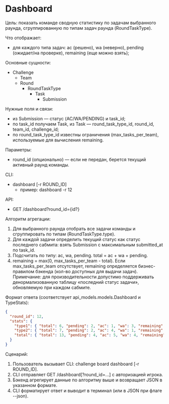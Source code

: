 # Dashboard

Цель: показать команде сводную статистику по задачам выбранного раунда, сгруппированную по типам задач раунда (RoundTaskType).

Что отображает:
- для каждого типа задач: ac (решено), wa (неверно), pending (ожидает/на проверке), remaining (еще можно взять);


Основные сущности:
- Challenge
  - Team
  - Round
    - RoundTaskType
      - Task
        - Submission

Нужные поля и связи:
- из Submission — статус (AC/WA/PENDING) и task_id;
- по task_id получаем Task, из Task — round_task_type_id, round_id, team_id, challenge_id;
- по round_task_type_id известны ограничения (max_tasks_per_team), используемые для вычисления remaining.

Параметры:
- round_id (опционально) — если не передан, берется текущий активный раунд команды.

CLI:
- dashboard [-r ROUND_ID] 
  - пример: dashboard -r 12


API:
- GET /dashboard?round_id={id?}

Алгоритм агрегации:
1. Для выбранного раунда отобрать все задачи команды и сгруппировать по типам (RoundTaskType.type).
2. Для каждой задачи определить текущий статус как статус последнего сабмита: взять Submission с максимальным submitted_at по task_id.
3. Подсчитать по типу: ac, wa, pending. total = ac + wa + pending.
4. remaining = max(0, max_tasks_per_team - total). Если max_tasks_per_team отсутствует, remaining определяется бизнес-правилом бэкенда (кол-во доступных для выдачи задач).
Примечание: для производительности допустимо поддерживать денормализованную таблицу «последний статус задачи», обновляемую при каждом сабмите.

Формат ответа (соответствует api_models.models.Dashboard и TypeStats):
```json
{
  "round_id": 12,
  "stats": {
    "type1": { "total": 6, "pending": 2, "ac": 1, "wa": 3, "remaining": 4 },
    "type2": { "total": 7, "pending": 2, "ac": 4, "wa": 1, "remaining": 3 },
    "total": { "total": 13, "pending": 4, "ac": 5, "wa": 4, "remaining": 7 }
  }
}
```

Сценарий:
1. Пользователь вызывает CLI: challenge board dashboard [-r ROUND_ID].
2. CLI отправляет GET /dashboard[?round_id=...] с авторизацией игрока.
3. Бэкенд агрегирует данные по алгоритму выше и возвращает JSON в указанном формате.
4. CLI форматирует ответ и выводит в терминал (или в JSON при флаге --json).